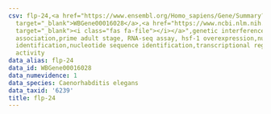 ```yaml
---
csv: flp-24,<a href="https://www.ensembl.org/Homo_sapiens/Gene/Summary?db=core;g=WBGene00016028"
  target="_blank">WBGene00016028</a>,<a href="https://www.ncbi.nlm.nih.gov/pubmed/30894454"
  target="_blank"><i class="fas fa-file"></i></a>",genetic interference,functional
  association,prime adult stage, RNA-seq assay, hsf-1 overexpression,nucleotide sequence
  identification,nucleotide sequence identification,transcriptional regulation,up-regulates
  activity
data_alias: flp-24
data_id: WBGene00016028
data_numevidence: 1
data_species: Caenorhabditis elegans
data_taxid: '6239'
title: flp-24
---
```

